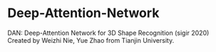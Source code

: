 # Deep-Attention-Network
DAN: Deep-Attention Network for 3D Shape Recognition (sigir 2020)
Created by Weizhi Nie, Yue Zhao from Tianjin University.

